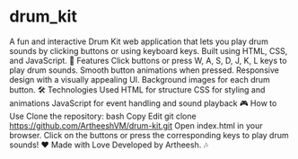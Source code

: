 # drum_kit
A fun and interactive Drum Kit web application that lets you play drum sounds by clicking buttons or using keyboard keys. Built using HTML, CSS, and JavaScript.
🚀 Features
Click buttons or press W, A, S, D, J, K, L keys to play drum sounds.
Smooth button animations when pressed.
Responsive design with a visually appealing UI.
Background images for each drum button.
🛠️ Technologies Used
HTML for structure
CSS for styling and animations
JavaScript for event handling and sound playback
🎮 How to Use
Clone the repository:
bash
Copy
Edit
git clone https://github.com/ArtheeshVM/drum-kit.git
Open index.html in your browser.
Click on the buttons or press the corresponding keys to play drum sounds!
❤️ Made with Love
Developed by Artheesh. 🎶
